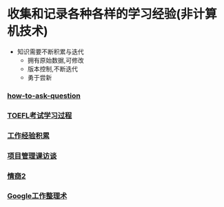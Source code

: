 # 收集和记录各种各样的学习经验(非计算机技术)
- 知识需要不断积累与迭代
  - 拥有原始数据,可修改
  - 版本控制,不断迭代
  - 勇于尝新



### [how-to-ask-question](https://github.com/daodaogua/learning_experience/blob/master/how-to-ask-question.org)

### [TOEFL考试学习过程](https://github.com/daodaogua/learning_experience/blob/master/TOEFL-exam.org)

### [工作经验积累](https://github.com/daodaogua/learning_experience/blob/master/work-experience.org)

### [项目管理课访谈](https://github.com/daodaogua/learning_experience/tree/master/%E9%A1%B9%E7%9B%AE%E7%AE%A1%E7%90%86)

### [情商2](https://github.com/daodaogua/learning_experience/tree/master/%E6%83%85%E5%95%862)

### [Google工作整理术](https://github.com/daodaogua/learning_experience/tree/master/Google%E5%B7%A5%E4%BD%9C%E6%95%B4%E7%90%86%E6%9C%AF)
